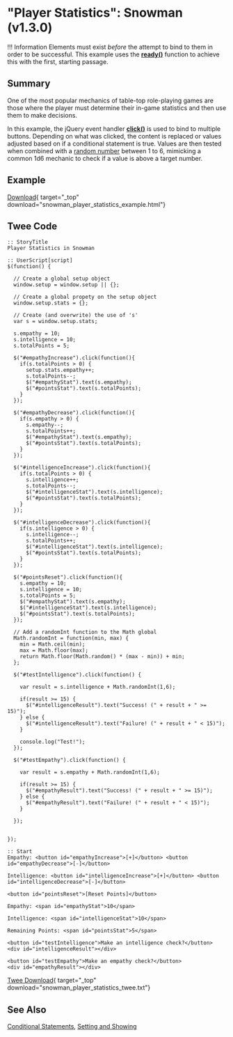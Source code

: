 # "Player Statistics": Snowman (v1.3.0)

!!! Information
    Elements must exist *before* the attempt to bind to them in order to be successful. This example uses the [**ready()**](https://api.jquery.com/ready/) function to achieve this with the first, starting passage.

## Summary

One of the most popular mechanics of table-top role-playing games are those where the player must determine their in-game statistics and then use them to make decisions.

In this example, the jQuery event handler **[click()](https://api.jquery.com/click/)** is used to bind to multiple buttons. Depending on what was clicked, the content is replaced or values adjusted based on if a conditional statement is true. Values are then tested when combined with a [random number](https://developer.mozilla.org/en-US/docs/Web/JavaScript/Reference/Global_Objects/Math/random) between 1 to 6, mimicking a common 1d6 mechanic to check if a value is above a target number.

## Example

[Download](snowman_player_statistics_example.html){ target="_top" download="snowman_player_statistics_example.html"}

## Twee Code

```twee
:: StoryTitle
Player Statistics in Snowman

:: UserScript[script]
$(function() {

  // Create a global setup object
  window.setup = window.setup || {};

  // Create a global propety on the setup object
  window.setup.stats = {};

  // Create (and overwrite) the use of 's'
  var s = window.setup.stats;

  s.empathy = 10;
  s.intelligence = 10;
  s.totalPoints = 5;

  $("#empathyIncrease").click(function(){
    if(s.totalPoints > 0) {
      setup.stats.empathy++;
      s.totalPoints--;
      $("#empathyStat").text(s.empathy);
      $("#pointsStat").text(s.totalPoints);
    }
  });

  $("#empathyDecrease").click(function(){
    if(s.empathy > 0) {
      s.empathy--;
      s.totalPoints++;
      $("#empathyStat").text(s.empathy);
      $("#pointsStat").text(s.totalPoints);
    }
  });

  $("#intelligenceIncrease").click(function(){
    if(s.totalPoints > 0) {
      s.intelligence++;
      s.totalPoints--;
      $("#intelligenceStat").text(s.intelligence);
      $("#pointsStat").text(s.totalPoints);
    }
  });

  $("#intelligenceDecrease").click(function(){
    if(s.intelligence > 0) {
      s.intelligence--;
      s.totalPoints++;
      $("#intelligenceStat").text(s.intelligence);
      $("#pointsStat").text(s.totalPoints);
    }
  });

  $("#pointsReset").click(function(){
    s.empathy = 10;
    s.intelligence = 10;
    s.totalPoints = 5;
    $("#empathyStat").text(s.empathy);
    $("#intelligenceStat").text(s.intelligence);
    $("#pointsStat").text(s.totalPoints);
  });

  // Add a randomInt function to the Math global
  Math.randomInt = function(min, max) {
    min = Math.ceil(min);
    max = Math.floor(max);
    return Math.floor(Math.random() * (max - min)) + min;
  };

  $("#testIntelligence").click(function() {

    var result = s.intelligence + Math.randomInt(1,6);

    if(result >= 15) {
      $("#intelligenceResult").text("Success! (" + result + " >= 15)");
    } else {
      $("#intelligenceResult").text("Failure! (" + result + " < 15)");
    }

    console.log("Test!");
  });

  $("#testEmpathy").click(function() {

    var result = s.empathy + Math.randomInt(1,6);

    if(result >= 15) {
      $("#empathyResult").text("Success! (" + result + " >= 15)");
    } else {
      $("#empathyResult").text("Failure! (" + result + " < 15)");
    }

  });


});

:: Start
Empathy: <button id="empathyIncrease">[+]</button> <button id="empathyDecrease">[-]</button>

Intelligence: <button id="intelligenceIncrease">[+]</button> <button id="intelligenceDecrease">[-]</button>

<button id="pointsReset">[Reset Points]</button>

Empathy: <span id="empathyStat">10</span>

Intelligence: <span id="intelligenceStat">10</span>

Remaining Points: <span id="pointsStat">5</span>

<button id="testIntelligence">Make an intelligence check?</button>
<div id="intelligenceResult"></div>

<button id="testEmpathy">Make an empathy check?</button>
<div id="empathyResult"></div>

```

[Twee Download](snowman_player_statistics_twee.txt){ target="_top" download="snowman_player_statistics_twee.txt"}

## See Also

[Conditional Statements](../../conditionalstatements/snowman/snowman_conditionalstatements.md), [Setting and Showing](../../settingandshowing/snowman/snowman_settingandshowing.md)
